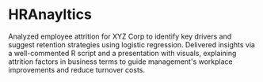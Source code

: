 # HRAnayltics
Analyzed employee attrition for XYZ Corp to identify key drivers and suggest retention strategies using logistic regression. Delivered insights via a well-commented R script and a presentation with visuals, explaining attrition factors in business terms to guide management's workplace improvements and reduce turnover costs.
